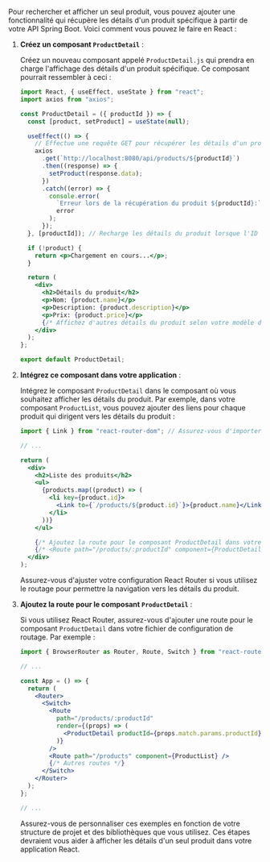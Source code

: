 Pour rechercher et afficher un seul produit, vous pouvez ajouter une fonctionnalité qui récupère les détails d'un produit spécifique à partir de votre API Spring Boot. Voici comment vous pouvez le faire en React :

1. **Créez un composant `ProductDetail`** :

   Créez un nouveau composant appelé `ProductDetail.js` qui prendra en charge l'affichage des détails d'un produit spécifique. Ce composant pourrait ressembler à ceci :

   ```jsx
   import React, { useEffect, useState } from "react";
   import axios from "axios";

   const ProductDetail = ({ productId }) => {
     const [product, setProduct] = useState(null);

     useEffect(() => {
       // Effectue une requête GET pour récupérer les détails d'un produit spécifique
       axios
         .get(`http://localhost:8080/api/products/${productId}`)
         .then((response) => {
           setProduct(response.data);
         })
         .catch((error) => {
           console.error(
             `Erreur lors de la récupération du produit ${productId}:`,
             error
           );
         });
     }, [productId]); // Recharge les détails du produit lorsque l'ID du produit change

     if (!product) {
       return <p>Chargement en cours...</p>;
     }

     return (
       <div>
         <h2>Détails du produit</h2>
         <p>Nom: {product.name}</p>
         <p>Description: {product.description}</p>
         <p>Prix: {product.price}</p>
         {/* Affichez d'autres détails du produit selon votre modèle de données */}
       </div>
     );
   };

   export default ProductDetail;
   ```

2. **Intégrez ce composant dans votre application** :

   Intégrez le composant `ProductDetail` dans le composant où vous souhaitez afficher les détails du produit. Par exemple, dans votre composant `ProductList`, vous pouvez ajouter des liens pour chaque produit qui dirigent vers les détails du produit :

   ```jsx
   import { Link } from "react-router-dom"; // Assurez-vous d'importer le composant Link si vous utilisez React Router

   // ...

   return (
     <div>
       <h2>Liste des produits</h2>
       <ul>
         {products.map((product) => (
           <li key={product.id}>
             <Link to={`/products/${product.id}`}>{product.name}</Link>
           </li>
         ))}
       </ul>

       {/* Ajoutez la route pour le composant ProductDetail dans votre fichier de routage */}
       {/* <Route path="/products/:productId" component={ProductDetail} /> */}
     </div>
   );
   ```

   Assurez-vous d'ajuster votre configuration React Router si vous utilisez le routage pour permettre la navigation vers les détails du produit.

3. **Ajoutez la route pour le composant `ProductDetail`** :

   Si vous utilisez React Router, assurez-vous d'ajouter une route pour le composant `ProductDetail` dans votre fichier de configuration de routage. Par exemple :

   ```jsx
   import { BrowserRouter as Router, Route, Switch } from "react-router-dom";

   // ...

   const App = () => {
     return (
       <Router>
         <Switch>
           <Route
             path="/products/:productId"
             render={(props) => (
               <ProductDetail productId={props.match.params.productId} />
             )}
           />
           <Route path="/products" component={ProductList} />
           {/* Autres routes */}
         </Switch>
       </Router>
     );
   };

   // ...
   ```

   Assurez-vous de personnaliser ces exemples en fonction de votre structure de projet et des bibliothèques que vous utilisez. Ces étapes devraient vous aider à afficher les détails d'un seul produit dans votre application React.
